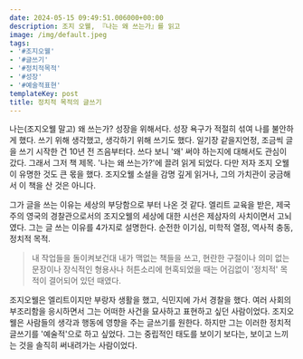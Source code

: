 ```yaml
---
date: 2024-05-15 09:49:51.006000+00:00
description: 조지 오웰, 『나는 왜 쓰는가』를 읽고
image: /img/default.jpeg
tags:
- '#조지오웰'
- '#글쓰기'
- '#정치적목적'
- '#성장'
- '#예술적표현'
templateKey: post
title: 정치적 목적의 글쓰기
---
```


나는(조지오웰 말고) 왜 쓰는가? 성장을 위해서다. 성장 욕구가 적절히 섞여 나를 불안하게 했다. 쓰기 위해 생각했고, 생각하기 위해 쓰기도 했다. 일기장 같을지언정, 조금씩 글을 쓰기 시작한 건 10년 전 즈음부터다. 쓰다 보니 '왜' 써야 하는지에 대해서도 관심이 갔다. 그래서 그저 책 제목. '나는 왜 쓰는가?'에 끌려 읽게 되었다. 다만 저자 조지 오웰이 유명한 것도 큰 몫을 했다. 조지오웰 소설을 감명 깊게 읽거나, 그의 가치관이 궁금해서 이 책을 산 것은 아니다.

그가 글을 쓰는 이유는 세상의 부당함으로 부터 나온 것 같다. 엘리트 교육을 받은, 제국주의 영국의 경찰관으로서의 조지오웰의 세상에 대한 시선은 제삼자의 사치이면서 고뇌였다. 그는 글 쓰는 이유를 4가지로 설명한다. 순전한 이기심, 미학적 열정, 역사적 충동, 정치적 목적. 

> 내 작업들을 돌이켜보건대 내가 맥없는 책들을 쓰고, 현란한 구절이나 의미 없는 문장이나 장식적인 형용사나 허튼소리에 현혹되었을 때는 어김없이 '정치적' 목적이 결어되어 있던 때였다. 

조지오웰은 엘리트이지만 부랑자 생활을 했고, 식민지에 가서 경찰을 했다. 여러 사회의 부조리함을 응시하면서 그는 어떠한 사건을 묘사하고 표현하고 싶던 사람이었다. 조지오웰은 사람들의 생각과 행동에 영향을 주는 글쓰기를 원한다. 하지만 그는 이러한 정치적 글쓰기를 '예술적'으로 하고 싶었다. 그는 중립적인 태도를 보이기 보다는, 보이고 느끼는 것을 솔직히 써내려가는 사람이었다.